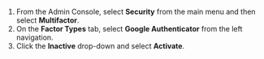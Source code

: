 1. From the Admin Console, select **Security** from the main menu and then select **Multifactor**.
2. On the **Factor Types** tab, select **Google Authenticator** from the left navigation.
3. Click the **Inactive** drop-down and select **Activate**.
